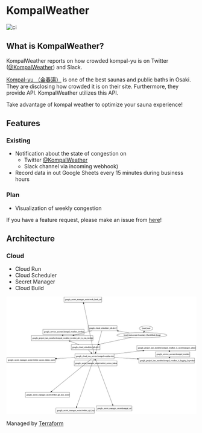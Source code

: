 # KompalWeather

![ci](https://github.com/toshi0607/KompalWeather/workflows/ci/badge.svg)

## What is KompalWeather?

KompalWeather reports on how crowded kompal-yu is on Twitter ([@KompalWeather](https://twitter.com/KompalWeather)) and Slack. 

[Kompal-yu （金春湯）](https://kom-pal.com/) is one of the best saunas and public baths in Osaki. They are disclosing how crowded it is on their site. Furthermore, they provide API. KompalWeather utilizes this API.

Take advantage of kompal weather to optimize your sauna experience!

## Features

### Existing

* Notification about the state of congestion on
  * Twitter [@KompalWeather](https://twitter.com/KompalWeather)
  * Slack channel via incoming webhook)
* Record data in out Google Sheets every 15 minutes during business hours

### Plan

* Visualization of weekly congestion

If you have a feature request, please make an issue from [here](https://github.com/toshi0607/KompalWeather/issues/new)!

## Architecture

### Cloud

* Cloud Run
* Cloud Scheduler
* Secret Manager
* Cloud Build

![image dependency](./terraform/development/kompal-graph.jpg)

Managed by [Terraform](https://github.com/toshi0607/KompalWeather/tree/master/terraform/development)
